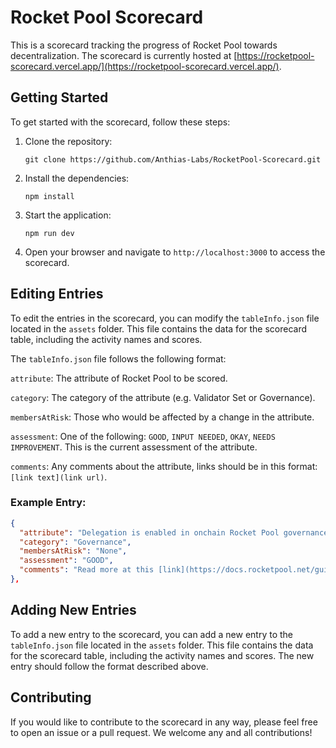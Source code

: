 # Rocket Pool Scorecard

This is a scorecard tracking the progress of Rocket Pool towards decentralization. The scorecard is currently hosted at [https://rocketpool-scorecard.vercel.app/](https://rocketpool-scorecard.vercel.app/).

## Getting Started

To get started with the scorecard, follow these steps:

1. Clone the repository:

    ```shell
    git clone https://github.com/Anthias-Labs/RocketPool-Scorecard.git
    ```

2. Install the dependencies:

    ```shell
    npm install
    ```

3. Start the application:

    ```shell
    npm run dev
    ```
    

4. Open your browser and navigate to `http://localhost:3000` to access the scorecard.

## Editing Entries

To edit the entries in the scorecard, you can modify the `tableInfo.json` file located in the `assets` folder. This file contains the data for the scorecard table, including the activity names and scores.

The `tableInfo.json` file follows the following format:

`attribute`: The attribute of Rocket Pool to be scored.

`category`: The category of the attribute (e.g. Validator Set or Governance).

`membersAtRisk`: Those who would be affected by a change in the attribute.

`assessment`: One of the following: `GOOD`, `INPUT NEEDED`, `OKAY`, `NEEDS IMPROVEMENT`. This is the current assessment of the attribute.

`comments`: Any comments about the attribute, links should be in this format: `[link text](link url)`.

### Example Entry:

```json
{
  "attribute": "Delegation is enabled in onchain Rocket Pool governance",
  "category": "Governance",
  "membersAtRisk": "None",
  "assessment": "GOOD",
  "comments": "Read more at this [link](https://docs.rocketpool.net/guides/)"
},
```

## Adding New Entries

To add a new entry to the scorecard, you can add a new entry to the `tableInfo.json` file located in the `assets` folder. This file contains the data for the scorecard table, including the activity names and scores. The new entry should follow the format described above.

## Contributing

If you would like to contribute to the scorecard in any way, please feel free to open an issue or a pull request. We welcome any and all contributions!